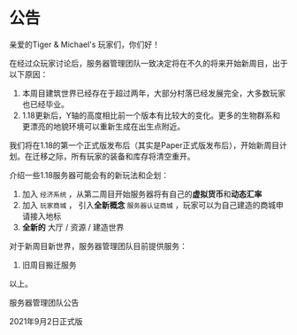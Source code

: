 # 公告

亲爱的Tiger & Michael's 玩家们，你们好！

在经过众玩家讨论后，服务器管理团队一致决定将在不久的将来开始新周目，出于以下原因：

1. 本周目建筑世界已经存在于超过两年，大部分村落已经发展完全，大多数玩家也已经毕业。
2. 1.18更新后，Y轴的高度相比前一个版本有比较大的变化。更多的生物群系和更漂亮的地貌环境可以重新生成在出生点附近。

我们将在1.18的第一个正式版发布后（其实是Paper正式版发布后），开始新周目计划。在迁移之际，所有玩家的装备和库存将清空重开。

介绍一些1.18服务器可能会有的新玩法和企划：

1. 加入 `经济系统` ，从第二周目开始服务器将有自己的**虚拟货币**和**动态汇率**
2. 加入 `玩家商城` ， 引入**全新概念** `服务器认证商城` ，玩家可以为自己建造的商城申请接入地标
3. **全新的** 大厅 / 资源 / 建造世界

对于新周目新世界，服务器管理团队目前提供服务：

1. 旧周目搬迁服务

以上。

服务器管理团队公告

2021年9月2日正式版

